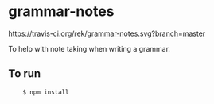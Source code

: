 # grammar-notes

https://travis-ci.org/rek/grammar-notes.svg?branch=master

To help with note taking when writing a grammar.

## To run

```
    $ npm install
```
